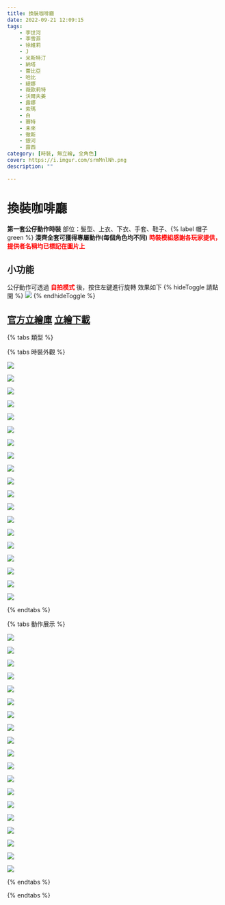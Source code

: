 ```yaml
---
title: 換裝咖啡廳
date: 2022-09-21 12:09:15
tags:
    - 李世河
    - 李雪菲
    - 徐維莉
    - J
    - 米斯特汀
    - 納塔
    - 蕾比亞
    - 哈比
    - 緹娜
    - 薇歐莉特
    - 沃爾夫姜
    - 露娜
    - 索瑪
    - 白
    - 賽特
    - 未來
    - 徹斯
    - 銀河
    - 露西
category: [時裝, 無立繪, 全角色]
cover: https://i.imgur.com/srmMnlNh.png
description: ""

---
```

# 換裝咖啡廳

**第一套公仔動作時裝**
部位：髮型、上衣、下衣、手套、鞋子、{% label 帽子 green %}
**湊齊全套可獲得專屬動作(每個角色均不同)**
**<font color=#f00>時裝模組感謝各玩家提供，提供者名稱均已標記在圖片上</font>**

## 小功能
公仔動作可透過 **<font color=#f00>自拍模式</font>** 後，按住左鍵進行旋轉
效果如下
{% hideToggle 請點開 %}
![](https://imgur.com/AZ0w8CJ.gif)
{% endhideToggle %}

[官方立繪庫](https://closers.nexon.com/Pds/FanSiteKit)
[立繪下載](https://closers.vod.nexoncdn.co.kr/site/fansitekit/Closers_FansiteKit_InWonderLand_210302_objaqz.zip)
---

{% tabs 類型 %}
<!-- tab 時裝外觀-->
{% tabs 時裝外觀 %}
<!-- tab 李世河(Seha)-->
[![](https://i.imgur.com/yfol18ph.png)](https://i.imgur.com/yfol18p.png)
<!-- endtab -->
<!-- tab 李雪菲(Seulbi)-->
[![](https://i.imgur.com/srmMnlNh.png)](https://i.imgur.com/srmMnlN.png)
<!-- endtab -->
<!-- tab 徐維莉(Yuri)-->
[![](https://i.imgur.com/o2ZS18fh.png)](https://i.imgur.com/o2ZS18f.png)
<!-- endtab -->
<!-- tab J-->
[![](https://i.imgur.com/wWdZGWQh.png)](https://i.imgur.com/wWdZGWQ.png)
<!-- endtab -->
<!-- tab 米斯特汀(Tein)-->
[![](https://i.imgur.com/fTuTo21h.png)](https://i.imgur.com/fTuTo21.png)
<!-- endtab -->
<!-- tab 納塔(Nata)-->
[![](https://i.imgur.com/gD7eX0Gh.png)](https://i.imgur.com/gD7eX0G.png)
<!-- endtab -->
<!-- tab 蕾比雅(Levia)-->
[![](https://i.imgur.com/C0rjDpkh.png)](https://i.imgur.com/C0rjDpk.png)
<!-- endtab -->
<!-- tab 哈比(Harpy)-->
[![](https://i.imgur.com/pz7xmuGh.png)](https://i.imgur.com/pz7xmuG.png)
<!-- endtab -->
<!-- tab 緹娜(Tina)-->
[![](https://i.imgur.com/v2YuvEMh.png)](https://i.imgur.com/v2YuvEM.png)
<!-- endtab -->
<!-- tab 薇歐莉特(Violet)-->
[![](https://i.imgur.com/mURnUa7h.png)](https://i.imgur.com/mURnUa7.png)
<!-- endtab -->
<!-- tab 沃爾夫姜(Wolfgang)-->
[![](https://i.imgur.com/PV3nRD7h.png)](https://i.imgur.com/PV3nRD7.png)
<!-- endtab -->
<!-- tab 露娜(Luna)-->
[![](https://i.imgur.com/QyivYnch.png)](https://i.imgur.com/QyivYnc.png)
<!-- endtab -->
<!-- tab 索瑪(Soma)-->
[![](https://i.imgur.com/8slSLtbh.png)](https://i.imgur.com/8slSLtb.png)
<!-- endtab -->
<!-- tab 白(Bai)-->
[![](https://i.imgur.com/J6DR8xWh.png)](https://i.imgur.com/J6DR8xW.png)
<!-- endtab -->
<!-- tab 賽特(Seth)-->
[![](https://i.imgur.com/9bEH139h.png)](https://i.imgur.com/9bEH139.png)
<!-- endtab -->
<!-- tab 未來(Mirae)-->
[![](https://i.imgur.com/J3Qoz4xh.png)](https://i.imgur.com/J3Qoz4x.png)
<!-- endtab -->
<!-- tab 徹斯(Chulsoo)-->
[![](https://i.imgur.com/ap9SRs3h.png)](https://i.imgur.com/ap9SRs3.png)
<!-- endtab -->
<!-- tab 銀河(Eunha)-->
[![](https://i.imgur.com/5QwJxEsh.png)](https://i.imgur.com/5QwJxEs.png)
<!-- endtab -->
<!-- tab 露西(Lucy)-->
[![](https://i.imgur.com/gAR2MINh.png)](https://i.imgur.com/gAR2MIN.png)
<!-- endtab -->
{% endtabs %}
<!-- endtab -->

<!-- tab 動作展示-->
{% tabs 動作展示 %}
<!-- tab 李世河(Seha)-->
[![](https://i.imgur.com/SMDokOYh.png)](https://i.imgur.com/SMDokOY.png)
<!-- endtab -->
<!-- tab 李雪菲(Seulbi)-->
[![](https://i.imgur.com/6OCGDRRh.png)](https://i.imgur.com/6OCGDRR.png)
<!-- endtab -->
<!-- tab 徐維莉(Yuri)-->
[![](https://i.imgur.com/DFwUHpxh.png)](https://i.imgur.com/DFwUHpx.png)
<!-- endtab -->
<!-- tab J-->
[![](https://i.imgur.com/C376DToh.png)](https://i.imgur.com/C376DTo.png)
<!-- endtab -->
<!-- tab 米斯特汀(Tein)-->
[![](https://i.imgur.com/RDF1ULQh.png)](https://i.imgur.com/RDF1ULQ.png)
<!-- endtab -->
<!-- tab 納塔(Nata)-->
[![](https://i.imgur.com/oewA2zmh.png)](https://i.imgur.com/oewA2zm.png)
<!-- endtab -->
<!-- tab 蕾比雅(Levia)-->
[![](https://i.imgur.com/EQZiTWoh.png)](https://i.imgur.com/EQZiTWo.png)
<!-- endtab -->
<!-- tab 哈比(Harpy)-->
[![](https://i.imgur.com/pxGWtvch.png)](https://i.imgur.com/pxGWtvc.png)
<!-- endtab -->
<!-- tab 緹娜(Tina)-->
[![](https://i.imgur.com/9IFlZf3h.png)](https://i.imgur.com/9IFlZf3.png)
<!-- endtab -->
<!-- tab 薇歐莉特(Violet)-->
[![](https://i.imgur.com/5mDUZOvh.png)](https://i.imgur.com/5mDUZOv.png)
<!-- endtab -->
<!-- tab 沃爾夫姜(Wolfgang)-->
[![](https://i.imgur.com/RrUGFTah.png)](https://i.imgur.com/RrUGFTa.png)
<!-- endtab -->
<!-- tab 露娜(Luna)-->
[![](https://i.imgur.com/9pE6sWAh.png)](https://i.imgur.com/9pE6sWA.png)
<!-- endtab -->
<!-- tab 索瑪(Soma)-->
[![](https://i.imgur.com/G7aJuEyh.png)](https://i.imgur.com/G7aJuEy.png)
<!-- endtab -->
<!-- tab 白(Bai)-->
[![](https://i.imgur.com/7SLFFifh.png)](https://i.imgur.com/7SLFFif.png)
<!-- endtab -->
<!-- tab 賽特(Seth)-->
[![](https://i.imgur.com/35GATVjh.png)](https://i.imgur.com/35GATVj.png)
<!-- endtab -->
<!-- tab 未來(Mirae)-->
[![](https://i.imgur.com/STO3PWIh.png)](https://i.imgur.com/STO3PWI.png)
<!-- endtab -->
<!-- tab 徹斯(Chulsoo)-->
[![](https://i.imgur.com/Hu69q0jh.png)](https://i.imgur.com/Hu69q0j.png)
<!-- endtab -->
<!-- tab 銀河(Eunha)-->
[![](https://i.imgur.com/wSVLph8h.png)](https://i.imgur.com/wSVLph8.png)
<!-- endtab -->
<!-- tab 露西(Lucy)-->
[![](https://i.imgur.com/yyoDZwBh.png)](https://i.imgur.com/yyoDZwB.png)
<!-- endtab -->
{% endtabs %}
<!-- endtab -->

{% endtabs %}
